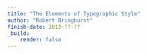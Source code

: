 ```yaml
---
title: "The Elements of Typographic Style"
author: "Robert Bringhurst"
finish-date: 2013-??-??
_build:
    render: false
---
```


